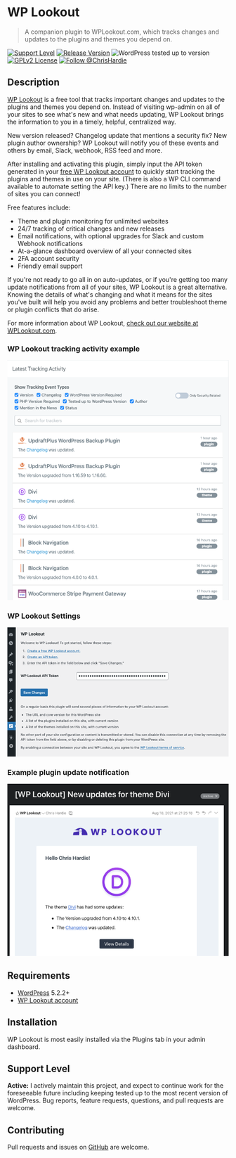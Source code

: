 # WP Lookout

> A companion plugin to WPLookout.com, which tracks changes and updates to the plugins and themes you depend on.

[![Support Level](https://img.shields.io/badge/support-active-green.svg)](#support-level) [![Release Version](https://img.shields.io/github/tag/WPLookout/wp-lookout.svg?label=release)](https://github.com/WPLookout/wp-lookout/releases/latest) ![WordPress tested up to version](https://img.shields.io/wordpress/plugin/tested/wp-lookout) [![GPLv2 License](https://img.shields.io/github/license/WPLookout/wp-lookout.svg)](https://github.com/WPLookout/wp-lookout/blob/master/LICENSE.txt) [![Follow @ChrisHardie](https://img.shields.io/twitter/follow/ChrisHardie?style=social)](https://twitter.com/ChrisHardie)

## Description

[WP Lookout](https://wplookout.com/) is a free tool that tracks important changes and updates to the plugins and themes you depend on. Instead of visiting wp-admin on all of your sites to see what's new and what needs updating, WP Lookout brings the information to you in a timely, helpful, centralized way.

New version released? Changelog update that mentions a security fix? New plugin author ownership? WP Lookout will notify you of these events and others by email, Slack, webhook, RSS feed and more.

After installing and activating this plugin, simply input the API token generated in your [free WP Lookout account](https://app.wplookout.com/register) to quickly start tracking the plugins and themes in use on your site. (There is also a WP CLI command available to automate setting the API key.) There are no limits to the number of sites you can connect!

Free features include:

* Theme and plugin monitoring for unlimited websites
* 24/7 tracking of critical changes and new releases
* Email notifications, with optional upgrades for Slack and custom Webhook notifications
* At-a-glance dashboard overview of all your connected sites
* 2FA account security
* Friendly email support

If you're not ready to go all in on auto-updates, or if you're getting too many update notifications from all of your sites, WP Lookout is a great alternative. Knowing the details of what's changing and what it means for the sites you've built will help you avoid any problems and better troubleshoot theme or plugin conflicts that do arise.

For more information about WP Lookout, [check out our website at WPLookout.com](https://wplookout.com).

### WP Lookout tracking activity example

![WP Lookout tracking activity example](.wordpress-org/screenshot-1.png)

### WP Lookout Settings

![WP Lookout Settings](.wordpress-org/screenshot-2.png)

### Example plugin update notification

![Example plugin update notification](.wordpress-org/screenshot-3.png)


## Requirements

* [WordPress](http://wordpress.org) 5.2.2+
* [WP Lookout account](https://wplookout.com/)

## Installation

WP Lookout is most easily installed via the Plugins tab in your admin dashboard.

## Support Level

**Active:** I actively maintain this project, and expect to continue work for the foreseeable future including keeping tested up to the most recent version of WordPress. Bug reports, feature requests, questions, and pull requests are welcome.

## Contributing

Pull requests and issues on [GitHub](https://github.com/WPLookout/wp-lookout) are welcome.
